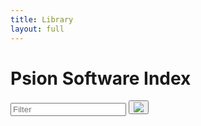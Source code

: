 ```yaml
---
title: Library
layout: full
---
```


# Psion Software Index

<div class="search-header">
    <form id="search-form" class="search-form">
        <input type="text" id="search" name="search" class="search" placeholder="Filter" autocorrect="off" />
        <button type="reset" class="clear"><picture><source srcset="/images/x-dark.svg" media="(prefers-color-scheme: dark)" /><img src="/images/x-light.svg" /></picture></button>
    </form>
</div>

<ul id="applications" class="applications"></ul>

<script type="module">
    const applicationsList = document.getElementById("applications");
    const searchForm = document.getElementById("search-form");
    const searchInput = document.getElementById("search");
    const response = await fetch("/api/v1/groups");
    const groups = await response.json();
    var filteredGroups = groups;
    let index = 0;

    function appendGroup(group) {
        const li = document.createElement("li");
        const a = document.createElement("a");
        a.href = "/programs/" + group.id;
        const iconContainer = document.createElement("div");
        iconContainer.classList.add("icon-wrapper");
        const icon = document.createElement("img");
        icon.classList.add("icon");
        if (!!group.icon) {
            icon.src = group.icon.path;
            icon.width = group.icon.width;
            icon.height = group.icon.height;
        } else {
            icon.src = "/images/unknown.gif"
            icon.width = 48;
            icon.height = 48;
        }
        iconContainer.appendChild(icon);
        a.appendChild(iconContainer);
        const label = document.createElement("div");
        label.classList.add("label");
        const name = document.createElement("span");
        name.textContent = group.name;
        label.appendChild(name)
        a.appendChild(label);
        li.appendChild(a);
        applicationsList.appendChild(li);
    }

    function filter(text) {
        index = 0;
        text = text.toLowerCase();
        applicationsList.innerHTML = "";
        filteredGroups = groups.filter(function(group) {
            return group.name.toLowerCase().includes(text);
        });
        update();
    }

    function update() {
        const threshold = window.innerHeight * 2;
        console.log("Loading...");
        while (index < filteredGroups.length && document.body.scrollHeight <= window.innerHeight + window.scrollY + threshold) {
            const group = filteredGroups[index];
            appendGroup(group);
            index = index + 1;
        }
    }

    function debounce(fn, delay) {
        let timeout;
        return (...args) => {
            clearTimeout(timeout);
            timeout = setTimeout(() => fn(...args), delay);
        };
    }

    searchForm.addEventListener('reset', function(event) {
        filter("");
        searchInput.focus();
    });
    searchInput.addEventListener('input', debounce(function(event) {
        filter(searchInput.value);
    }, 30));

    window.addEventListener('scroll', debounce(update, 100));
    window.addEventListener('resize', debounce(update, 100));
    update();
</script>
